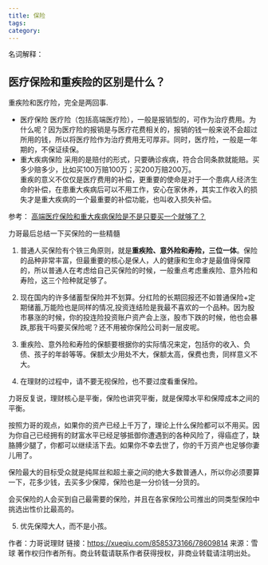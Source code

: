 ```yaml
---
title: 保险
tags:
category:
---
```


名词解释：
## 医疗保险和重疾险的区别是什么？
重疾险和医疗险，完全是两回事.

- 医疗保险
医疗险（包括高端医疗险），一般是报销型的，可作为治疗费用。为什么呢？因为医疗险的报销是与医疗花费相关的，报销的钱一般来说不会超过所用的钱，所以将医疗险作为治疗费用无可厚非。同时，医疗险，一般是一年期的，不保证续保。
- 重大疾病保险
采用的是赔付的形式，只要确诊疾病，符合合同条款就能赔。买多少赔多少，比如买100万赔100万；买200万赔200万。  
重疾的意义不仅仅是医疗费用的补偿，更重要的使命是对于一个患病人经济生命的补偿，在患重大疾病后可以不用工作，安心在家休养，其实工作收入的损失才是重大疾病的一个最重要的补偿功能，也叫收入损失补偿。

参考： [高端医疗保险和重大疾病保险是不是只要买一个就够了？](https://www.zhihu.com/question/22728853)

力哥最后总结一下买保险的一些精髓

1. 普通人买保险有个铁三角原则，就是**重疾险、意外险和寿险，三位一体**。保险的品种非常丰富，但最重要的核心是保人，人的健康和生命才是最值得保障的，所以普通人在考虑给自己买保险的时候，一般重点考虑重疾险、意外险和寿险，这三个险种就足够了。

2. 现在国内的许多储蓄型保险并不划算。分红险的长期回报还不如普通保险+定期储蓄,万能险也是同样的情况,投资连结险是我最不喜欢的一个品种。因为股市暴涨的时候，你的投连险投资账户资产会上涨，股市下跌的时候，他也会暴跌,那我干吗要买保险呢？还不用被你保险公司剥一层皮呢。

3. 重疾险、意外险和寿险的保额要根据你的实际情况来定，包括你的收入、负债、孩子的年龄等等。保额太少用处不大，保额太高，保费也贵，同样意义不大。

4. 在理财的过程中，请不要无视保险，也不要过度看重保险。

力哥反复说，理财核心是平衡，保险也讲究平衡，就是保障水平和保障成本之间的平衡。  

按照力哥的观点，如果你的资产已经上千万了，理论上什么保险都可以不用买。因为你自己已经拥有的财富水平已经足够抵御你遭遇到的各种风险了，得癌症了，缺胳膊少腿了，你都可以继续活下去。如果你不幸去世了，你的千万资产也足够你妻儿用了。  

保险最大的目标受众就是纯屌丝和超土豪之间的绝大多数普通人，所以你必须要算一下，花多少钱，去买多少保障，保险也是一分价钱一分货的。  

会买保险的人会买到自己最需要的保险，并且在各家保险公司推出的同类型保险中挑选出性价比最高的。  

5. 优先保障大人，而不是小孩。

作者：力哥说理财
链接：https://xueqiu.com/8585373166/78609814
来源：雪球
著作权归作者所有。商业转载请联系作者获得授权，非商业转载请注明出处。